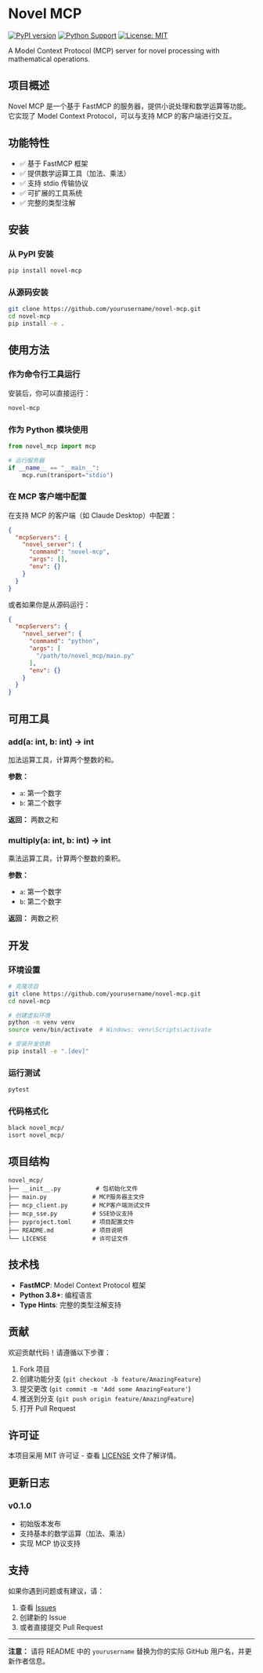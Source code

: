 # Novel MCP

[![PyPI version](https://badge.fury.io/py/novel-mcp.svg)](https://badge.fury.io/py/novel-mcp)
[![Python Support](https://img.shields.io/pypi/pyversions/novel-mcp.svg)](https://pypi.org/project/novel-mcp/)
[![License: MIT](https://img.shields.io/badge/License-MIT-yellow.svg)](https://opensource.org/licenses/MIT)

A Model Context Protocol (MCP) server for novel processing with mathematical operations.

## 项目概述

Novel MCP 是一个基于 FastMCP 的服务器，提供小说处理和数学运算等功能。它实现了 Model Context Protocol，可以与支持 MCP 的客户端进行交互。

## 功能特性

- ✅ 基于 FastMCP 框架
- ✅ 提供数学运算工具（加法、乘法）
- ✅ 支持 stdio 传输协议
- ✅ 可扩展的工具系统
- ✅ 完整的类型注解

## 安装

### 从 PyPI 安装

```bash
pip install novel-mcp
```

### 从源码安装

```bash
git clone https://github.com/yourusername/novel-mcp.git
cd novel-mcp
pip install -e .
```

## 使用方法

### 作为命令行工具运行

安装后，你可以直接运行：

```bash
novel-mcp
```

### 作为 Python 模块使用

```python
from novel_mcp import mcp

# 运行服务器
if __name__ == "__main__":
    mcp.run(transport="stdio")
```

### 在 MCP 客户端中配置

在支持 MCP 的客户端（如 Claude Desktop）中配置：

```json
{
  "mcpServers": {
    "novel_server": {
      "command": "novel-mcp",
      "args": [],
      "env": {}
    }
  }
}
```

或者如果你是从源码运行：

```json
{
  "mcpServers": {
    "novel_server": {
      "command": "python",
      "args": [
        "/path/to/novel_mcp/main.py"
      ],
      "env": {}
    }
  }
}
```

## 可用工具

### add(a: int, b: int) -> int
加法运算工具，计算两个整数的和。

**参数：**
- `a`: 第一个数字
- `b`: 第二个数字

**返回：** 两数之和

### multiply(a: int, b: int) -> int
乘法运算工具，计算两个整数的乘积。

**参数：**
- `a`: 第一个数字
- `b`: 第二个数字

**返回：** 两数之积

## 开发

### 环境设置

```bash
# 克隆项目
git clone https://github.com/yourusername/novel-mcp.git
cd novel-mcp

# 创建虚拟环境
python -m venv venv
source venv/bin/activate  # Windows: venv\Scripts\activate

# 安装开发依赖
pip install -e ".[dev]"
```

### 运行测试

```bash
pytest
```

### 代码格式化

```bash
black novel_mcp/
isort novel_mcp/
```

## 项目结构

```
novel_mcp/
├── __init__.py          # 包初始化文件
├── main.py             # MCP服务器主文件
├── mcp_client.py       # MCP客户端测试文件
├── mcp_sse.py          # SSE协议支持
├── pyproject.toml      # 项目配置文件
├── README.md           # 项目说明
└── LICENSE             # 许可证文件
```

## 技术栈

- **FastMCP**: Model Context Protocol 框架
- **Python 3.8+**: 编程语言
- **Type Hints**: 完整的类型注解支持

## 贡献

欢迎贡献代码！请遵循以下步骤：

1. Fork 项目
2. 创建功能分支 (`git checkout -b feature/AmazingFeature`)
3. 提交更改 (`git commit -m 'Add some AmazingFeature'`)
4. 推送到分支 (`git push origin feature/AmazingFeature`)
5. 打开 Pull Request

## 许可证

本项目采用 MIT 许可证 - 查看 [LICENSE](LICENSE) 文件了解详情。

## 更新日志

### v0.1.0
- 初始版本发布
- 支持基本的数学运算（加法、乘法）
- 实现 MCP 协议支持

## 支持

如果你遇到问题或有建议，请：

1. 查看 [Issues](https://github.com/yourusername/novel-mcp/issues)
2. 创建新的 Issue
3. 或者直接提交 Pull Request

---

**注意：** 请将 README 中的 `yourusername` 替换为你的实际 GitHub 用户名，并更新作者信息。